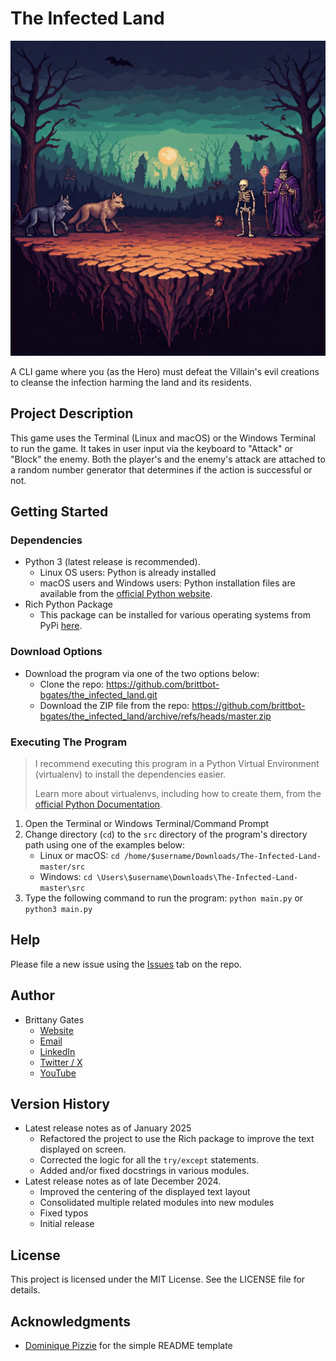 # The Infected Land

![A piece of barren land infected by evil creatures like wolves, bats, ghouls, mummies, wizards, and skeletons.](the_infected_land_gemini_generated.jpeg)

A CLI game where you (as the Hero) must defeat the Villain's evil creations to cleanse the infection harming the land
and its residents.

## Project Description

This game uses the Terminal (Linux and macOS) or the Windows Terminal to run the game. It takes in user input via the
keyboard to "Attack" or "Block" the enemy. Both the player's and the enemy's attack are attached to a random number
generator that determines if the action is successful or not.

## Getting Started

### Dependencies

* Python 3 (latest release is recommended).
    * Linux OS users: Python is already installed
    * macOS users and Windows users: Python installation files are available from
      the [official Python website](https://www.python.org/downloads/release/python-3130/).
* Rich Python Package
    * This package can be installed for various operating systems from PyPi [here](https://pypi.org/project/rich/).

### Download Options

* Download the program via one of the two options below:
    * Clone the repo: https://github.com/brittbot-bgates/the_infected_land.git
    * Download the ZIP file from the
      repo: https://github.com/brittbot-bgates/the_infected_land/archive/refs/heads/master.zip

### Executing The Program

> I recommend executing this program in a Python Virtual Environment (virtualenv) to install the dependencies easier.
>
> Learn more about virtualenvs, including how to create them, from the [official Python Documentation](https://docs.python.org/3/library/venv.html).

1. Open the Terminal or Windows Terminal/Command Prompt
2. Change directory (`cd`) to the `src` directory of the program's directory path using one of the examples below:
    - Linux or macOS: `cd /home/$username/Downloads/The-Infected-Land-master/src`
    - Windows: `cd \Users\$username\Downloads\The-Infected-Land-master\src`
3. Type the following command to run the program: `python main.py` or `python3 main.py`

## Help

Please file a new issue using the [Issues](https://github.com/BrittanyGates/The-Infected-Land/issues) tab on the
repo.

## Author

* Brittany Gates
    * [Website](https://brittbot.com)
    * [Email](mailto:support@brittbot.com)
    * [LinkedIn](https://www.linkedin.com/in/brittanycgates/)
    * [Twitter / X](https://x.com/brittany__gates)
    * [YouTube](https://www.youtube.com/c/BrittanyGates)

## Version History

* Latest release notes as of January 2025
  * Refactored the project to use the Rich package to improve the text displayed on screen.
  * Corrected the logic for all the `try/except` statements.
  * Added and/or fixed docstrings in various modules.
* Latest release notes as of late December 2024.
    * Improved the centering of the displayed text layout
    * Consolidated multiple related modules into new modules
    * Fixed typos
    * Initial release

## License

This project is licensed under the MIT License. See the LICENSE file for details.

## Acknowledgments

* [Dominique Pizzie](https://gist.github.com/DomPizzie) for the simple README template